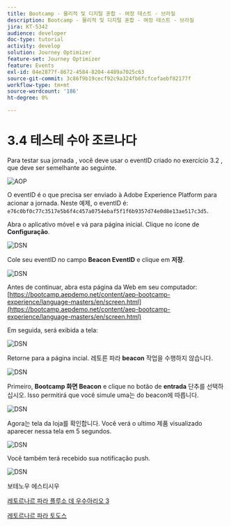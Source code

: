 ```yaml
---
title: Bootcamp - 물리적 및 디지털 혼합 - 여정 테스트 - 브라질
description: Bootcamp - 물리적 및 디지털 혼합 - 여정 테스트 - 브라질
jira: KT-5342
audience: developer
doc-type: tutorial
activity: develop
solution: Journey Optimizer
feature-set: Journey Optimizer
feature: Events
exl-id: 04e2877f-8672-4584-8204-4489a7025c63
source-git-commit: 3c86f9b19cecf92c9a324fb6fcfcefaebf82177f
workflow-type: tm+mt
source-wordcount: '186'
ht-degree: 0%

---
```


# 3.4 테스테 수아 조르나다

Para testar sua jornada , você deve usar o eventID criado no exercício 3.2 , que deve ser semelhante ao seguinte.

![AOP](./images/payloadeventID.png)

O eventID é o que precisa ser enviado à Adobe Experience Platform para acionar a jornada. Neste 예제, o eventID é:
`e76c0bf0c77c3517e5b6f4c457a0754ebaf5f1f6b9357d74e0d8e13ae517c3d5`.

Abra o aplicativo móvel e vá para página inicial. Clique no ícone de **Configuração**.

![DSN](./images/appsett.png)

Cole seu eventID no campo **Beacon EventID** e clique em **저장**.

![DSN](./images/beacon1.png)

Antes de continuar, abra esta página da Web em seu computador: [https://bootcamp.aepdemo.net/content/aep-bootcamp-experience/language-masters/en/screen.html](https://bootcamp.aepdemo.net/content/aep-bootcamp-experience/language-masters/en/screen.html)

Em seguida, será exibida a tela:

![DSN](./images/screen1.png)

Retorne para a página incial. 레토른 파라 **beacon** 작업을 수행하지 않습니다.

![DSN](./images/app23.png)

Primeiro, **Bootcamp 화면 Beacon** e clique no botão de **entrada** 단추를 선택하십시오. Isso permitirá que você simule uma는 do beacon에 따릅니다.

![DSN](./images/app21.png)

Agora는 tela da loja를 확인합니다. Você verá o ultimo 제품 visualizado aparecer nessa tela em 5 segundos.

![DSN](./images/beacon3.png)

Você também terá recebido sua notificação push.

![DSN](./images/beacon2.png)

보테노우 에스티시우

[레토르나르 파라 플루소 데 우수아리오 3](./uc3.md)

[레토르나르 파라 토도스](../../overview.md)
